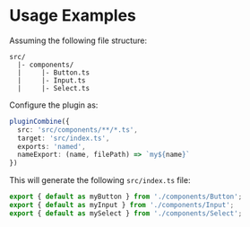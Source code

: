 # Usage Examples

Assuming the following file structure:

```
src/
  |- components/
  |     |- Button.ts
  |     |- Input.ts
  |     |- Select.ts
```

Configure the plugin as:

```typescript
pluginCombine({
  src: 'src/components/**/*.ts',
  target: 'src/index.ts',
  exports: 'named',
  nameExport: (name, filePath) => `my${name}`
})
```

This will generate the following `src/index.ts` file:

```typescript
export { default as myButton } from './components/Button';
export { default as myInput } from './components/Input';
export { default as mySelect } from './components/Select';
```